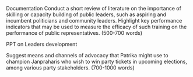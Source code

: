 Documentation
Conduct a short review of literature on the importance of skilling or capacity building 
of public leaders, such as aspiring and incumbent politicians and community leaders. 
Highlight key performance indicators that may be used to measure the efficacy of such 
training on the performance of public representatives. (500-700 words) 

PPT on Leaders development

Suggest means and channels of advocacy that Patrika might use to champion Janpraharis
 who wish to win party tickets in upcoming elections, among various party stakeholders.
 (700-1000 words)
